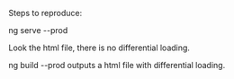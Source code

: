 Steps to reproduce:

ng serve --prod

Look the html file, there is no differential loading.

ng build --prod outputs a html file with differential loading.
